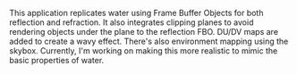 This application replicates water using Frame Buffer Objects for both reflection and refraction. It also integrates clipping planes to avoid rendering objects under the plane to the reflection FBO. DU/DV maps are added to create a wavy effect. There's also environment mapping using the skybox. Currently, I'm working on making this more realistic to mimic the basic properties of water.
